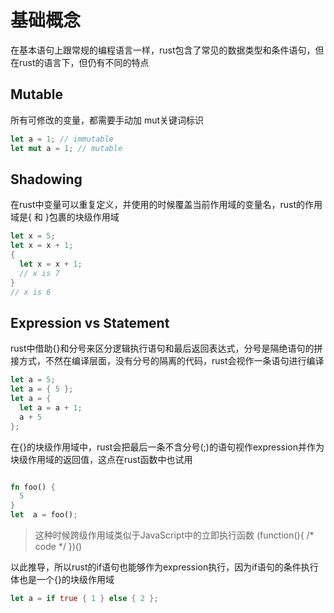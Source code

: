 # 基础概念

在基本语句上跟常规的编程语言一样，rust包含了常见的数据类型和条件语句，但在rust的语言下，但仍有不同的特点

## Mutable

所有可修改的变量，都需要手动加 mut关键词标识

```rust
let a = 1; // immutable
let mut a = 1; // mutable
```

## Shadowing

在rust中变量可以重复定义，并使用的时候覆盖当前作用域的变量名，rust的作用域是{ 和 }包裹的块级作用域

```rust
let x = 5;
let x = x + 1;
{
  let x = x + 1;
  // x is 7
}
// x is 6
```

## Expression vs Statement

rust中借助{}和分号来区分逻辑执行语句和最后返回表达式，分号是隔绝语句的拼接方式，不然在编译层面，没有分号的隔离的代码，rust会视作一条语句进行编译

```rust
let a = 5;
let a = { 5 };
let a = { 
  let a = a + 1;
  a + 5
};
```

在{}的块级作用域中，rust会把最后一条不含分号(;)的语句视作expression并作为块级作用域的返回值，这点在rust函数中也试用

```rust

fn foo() {
  5
}
let  a = foo();

```
> 这种时候跨级作用域类似于JavaScript中的立即执行函数 (function(){ /* code */ })()

以此推导，所以rust的if语句也能够作为expression执行，因为if语句的条件执行体也是一个{}的块级作用域

```rust
let a = if true { 1 } else { 2 };
```